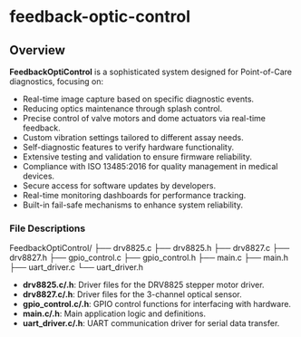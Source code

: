 # feedback-optic-control

## Overview

**FeedbackOptiControl** is a sophisticated system designed for Point-of-Care diagnostics, focusing on:

- Real-time image capture based on specific diagnostic events.
- Reducing optics maintenance through splash control.
- Precise control of valve motors and dome actuators via real-time feedback.
- Custom vibration settings tailored to different assay needs.
- Self-diagnostic features to verify hardware functionality.
- Extensive testing and validation to ensure firmware reliability.
- Compliance with ISO 13485:2016 for quality management in medical devices.
- Secure access for software updates by developers.
- Real-time monitoring dashboards for performance tracking.
- Built-in fail-safe mechanisms to enhance system reliability.

### File Descriptions

FeedbackOptiControl/
├── drv8825.c
├── drv8825.h
├── drv8827.c
├── drv8827.h
├── gpio_control.c
├── gpio_control.h
├── main.c
├── main.h
├── uart_driver.c
└── uart_driver.h

- **drv8825.c/.h**: Driver files for the DRV8825 stepper motor driver.
- **drv8827.c/.h**: Driver files for the 3-channel optical sensor.
- **gpio_control.c/.h**: GPIO control functions for interfacing with hardware.
- **main.c/.h**: Main application logic and definitions.
- **uart_driver.c/.h**: UART communication driver for serial data transfer.
